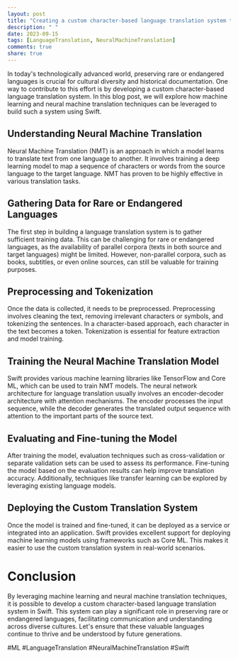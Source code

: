 ```yaml
---
layout: post
title: "Creating a custom character-based language translation system that can translate between rare or endangered languages using machine learning and neural machine translation techniques in Swift"
description: " "
date: 2023-09-15
tags: [LanguageTranslation, NeuralMachineTranslation]
comments: true
share: true
---
```


In today's technologically advanced world, preserving rare or endangered languages is crucial for cultural diversity and historical documentation. One way to contribute to this effort is by developing a custom character-based language translation system. In this blog post, we will explore how machine learning and neural machine translation techniques can be leveraged to build such a system using Swift.

## Understanding Neural Machine Translation

Neural Machine Translation (NMT) is an approach in which a model learns to translate text from one language to another. It involves training a deep learning model to map a sequence of characters or words from the source language to the target language. NMT has proven to be highly effective in various translation tasks.

## Gathering Data for Rare or Endangered Languages

The first step in building a language translation system is to gather sufficient training data. This can be challenging for rare or endangered languages, as the availability of parallel corpora (texts in both source and target languages) might be limited. However, non-parallel corpora, such as books, subtitles, or even online sources, can still be valuable for training purposes.

## Preprocessing and Tokenization

Once the data is collected, it needs to be preprocessed. Preprocessing involves cleaning the text, removing irrelevant characters or symbols, and tokenizing the sentences. In a character-based approach, each character in the text becomes a token. Tokenization is essential for feature extraction and model training.

## Training the Neural Machine Translation Model

Swift provides various machine learning libraries like TensorFlow and Core ML, which can be used to train NMT models. The neural network architecture for language translation usually involves an encoder-decoder architecture with attention mechanisms. The encoder processes the input sequence, while the decoder generates the translated output sequence with attention to the important parts of the source text.

## Evaluating and Fine-tuning the Model

After training the model, evaluation techniques such as cross-validation or separate validation sets can be used to assess its performance. Fine-tuning the model based on the evaluation results can help improve translation accuracy. Additionally, techniques like transfer learning can be explored by leveraging existing language models.

## Deploying the Custom Translation System

Once the model is trained and fine-tuned, it can be deployed as a service or integrated into an application. Swift provides excellent support for deploying machine learning models using frameworks such as Core ML. This makes it easier to use the custom translation system in real-world scenarios.

# Conclusion

By leveraging machine learning and neural machine translation techniques, it is possible to develop a custom character-based language translation system in Swift. This system can play a significant role in preserving rare or endangered languages, facilitating communication and understanding across diverse cultures. Let's ensure that these valuable languages continue to thrive and be understood by future generations.

#ML #LanguageTranslation #NeuralMachineTranslation #Swift
